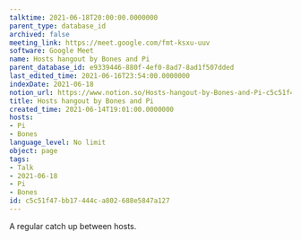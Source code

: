 ```yaml
---
talktime: 2021-06-18T20:00:00.0000000
parent_type: database_id
archived: false
meeting_link: https://meet.google.com/fmt-ksxu-uuv
software: Google Meet
name: Hosts hangout by Bones and Pi
parent_database_id: e9339446-880f-4ef0-8ad7-8ad1f507dded
last_edited_time: 2021-06-16T23:54:00.0000000
indexDate: 2021-06-18
notion_url: https://www.notion.so/Hosts-hangout-by-Bones-and-Pi-c5c51f47bb17444ca802688e5847a127
title: Hosts hangout by Bones and Pi
created_time: 2021-06-14T19:01:00.0000000
hosts:
- Pi
- Bones
language_level: No limit
object: page
tags:
- Talk
- 2021-06-18
- Pi
- Bones
id: c5c51f47-bb17-444c-a802-688e5847a127
---
```


A regular catch up between hosts.


